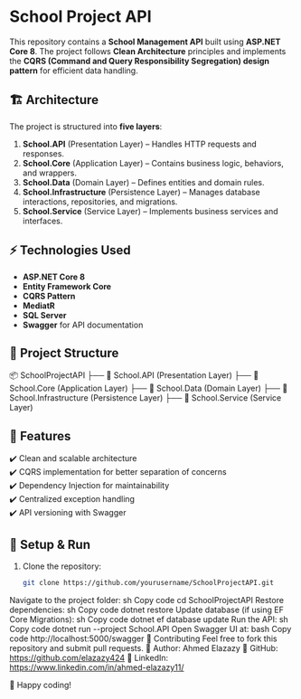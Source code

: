 # School Project API

This repository contains a **School Management API** built using **ASP.NET Core 8**. The project follows **Clean Architecture** principles and implements the **CQRS (Command and Query Responsibility Segregation) design pattern** for efficient data handling.  

## 🏗️ Architecture  
The project is structured into **five layers**:  

1. **School.API** (Presentation Layer) – Handles HTTP requests and responses.  
2. **School.Core** (Application Layer) – Contains business logic, behaviors, and wrappers.  
3. **School.Data** (Domain Layer) – Defines entities and domain rules.  
4. **School.Infrastructure** (Persistence Layer) – Manages database interactions, repositories, and migrations.  
5. **School.Service** (Service Layer) – Implements business services and interfaces.  

## ⚡ Technologies Used  
- **ASP.NET Core 8**  
- **Entity Framework Core**  
- **CQRS Pattern**  
- **MediatR**  
- **SQL Server**  
- **Swagger** for API documentation  

## 📂 Project Structure  
📦 SchoolProjectAPI ├── 📁 School.API (Presentation Layer) ├── 📁 School.Core (Application Layer) ├── 📁 School.Data (Domain Layer) ├── 📁 School.Infrastructure (Persistence Layer) ├── 📁 School.Service (Service Layer)

## 🚀 Features  
✔️ Clean and scalable architecture  
✔️ CQRS implementation for better separation of concerns  
✔️ Dependency Injection for maintainability  
✔️ Centralized exception handling  
✔️ API versioning with Swagger  

## 📌 Setup & Run  
1. Clone the repository:  
   ```sh
   git clone https://github.com/yourusername/SchoolProjectAPI.git
Navigate to the project folder:
sh
Copy code
cd SchoolProjectAPI
Restore dependencies:
sh
Copy code
dotnet restore
Update database (if using EF Core Migrations):
sh
Copy code
dotnet ef database update
Run the API:
sh
Copy code
dotnet run --project School.API
Open Swagger UI at:
bash
Copy code
http://localhost:5000/swagger
🤝 Contributing
Feel free to fork this repository and submit pull requests.
📌 Author: Ahmed Elazazy
📌 GitHub: https://github.com/elazazy424
📌 LinkedIn: https://www.linkedin.com/in/ahmed-elazazy11/

🚀 Happy coding!
